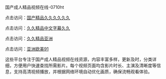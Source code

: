 国产成人精品视频在线-0710ht

点击访问：<a href="https://heiliaoll4qsx.pages.dev">国产精品久久久久久久</a>

点击访问：<a href="https://heiliaowzu4ur.pages.dev">久久精品中文字幕久久</a>

点击访问：<a href="https://heiliaoe8ajia.pages.dev">久久精品亚洲</a>

点击访问：<a href="https://heiliaozj3tjd.pages.dev">亚洲欧美91</a>

这些平台专注于国产成人精品视频在线资源，内容丰富多样，更新及时，分类详细，方便用户快速查找所需影片。每个视频页面均含影片时长、主演及清晰度等信息，支持高清视频播放，并根据网络环境自动优化画质，确保流畅观看体验。

<span style="display:none;">[Canonical link](https://github.com/trua20250710/trua13 ）</span>
